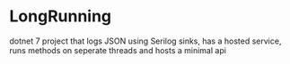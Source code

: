 # LongRunning

dotnet 7 project that logs JSON using Serilog sinks, has a hosted service, runs methods on seperate threads and hosts a minimal api